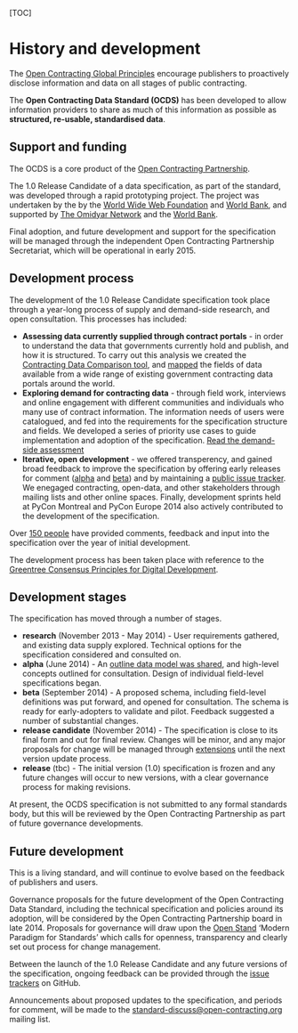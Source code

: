 [TOC]

# History and development

<span class="lead">The [Open Contracting Global Principles](http://www.open-contracting.org/global_principles) encourage publishers to proactively disclose information and data on all stages of public contracting.</span>

<span class="lead">The **Open Contracting Data Standard (OCDS)** has been developed to allow information providers to share as much of this information as possible as **structured, re-usable, standardised data**.</span>

## Support and funding

The OCDS is a core product of the [Open Contracting Partnership](http://www.open-contracting.org). 

The 1.0 Release Candidate of a data specification, as part of the standard, was developed through a rapid prototyping project. The project was undertaken by the by the [World Wide Web Foundation](http://www.webfoundation.org) and [World Bank](http://www.worldbank.org), and supported by [The Omidyar Network](http://www.omidyar.com/) and the [World Bank](http://www.worldbank.org).

Final adoption, and future development and support for the specification will be managed through the independent Open Contracting Partnership Secretariat, which will be operational in early 2015. 

## Development process

The development of the 1.0 Release Candidate specification took place through a year-long process of supply and demand-side research, and open consultation. This processes has included:

* **Assessing data currently supplied through contract portals** - in order to understand the data that governments currently hold and publish, and how it is structured. To carry out this analysis we created the [Contracting Data Comparison tool](http://ocds.open-contracting.org/opendatacomparison/), and [mapped](http://ocds.open-contracting.org/opendatacomparison/datamap/) the fields of data available from a wide range of existing government contracting data portals around the world. 
* **Exploring demand for contracting data** - through field work, interviews and online engagement with different communities and individuals who many use of contract information. The information needs of users were catalogued, and fed into the requirements for the specification structure and fields. We developed a series of priority use cases to guide implementation and adoption of the specification. [Read the demand-side assessment](https://docs.google.com/document/d/1zdgqSf-LUFVxO6Y_7v1cQf7l0vx35-p502jAI49JRmQ/edit?usp=sharing)
* **Iterative, open development** - we offered transperency, and gained broad feedback to improve the specification by offering early releases for comment ([alpha](http://ocds.open-contracting.org/standard/r/0__2__0/) and [beta](http://ocds.open-contracting.org/standard/r/0__3__2/)) and by maintaining a [public issue tracker](https://github.com/open-contracting/standard/issues). We enegaged contracting, open-data, and other stakeholders through mailing lists and other online spaces. Finally, development sprints held at PyCon Montreal and PyCon Europe 2014 also actively contributed to the development of the specification. 

Over [150 people](../credits) have provided comments, feedback and input into the specification over the year of initial development.

The development process has been taken place with reference to the [Greentree Consensus Principles for Digital Development](http://ict4dprinciples.org/). 

## Development stages

The specification has moved through a number of stages.

* **research** (November 2013 - May 2014) - User requirements gathered, and existing data supply explored. Technical options for the specification considered and consulted on.
* **alpha** (June 2014) - An [outline data model was shared](http://ocds.open-contracting.org/standard/r/0__2__0/), and high-level concepts outlined for consultation. Design of individual field-level specifications began.
* **beta** (September 2014) - A proposed schema, including field-level definitions was put forward, and opened for consultation. The schema is ready for early-adopters to validate and pilot. Feedback suggested a number of substantial changes.
* **release candidate** (November 2014) - The specification is close to its final form and out for final review. Changes will be minor, and any major proposals for change will be managed through [extensions](../../key_concepts/conformance_and_extensions) until the next version update process.
* **release** (tbc) -  The initial version (1.0) specification is frozen and any future changes will occur to new versions, with a clear governance process for making revisions.

At present, the OCDS specification is not submitted to any formal standards body, but this will be reviewed by the Open Contracting Partnership as part of future governance developments. 

## Future development

This is a living standard, and will continue to evolve based on the feedback of publishers and users. 

Governance proposals for the future development of the Open Contracting Data Standard, including the technical specification and policies around its adoption, will be considered by the Open Contracting Partnership board in late 2014. Proposals for governance will draw upon the [Open Stand](http://open-stand.org/) ‘Modern Paradigm for Standards’ which calls for openness, transparency and clearly set out process for change management. 

Between the launch of the 1.0 Release Candidate and any future versions of the specification, ongoing feedback can be provided through the [issue trackers](https://github.com/open-contracting/standard/issues) on GitHub.

Announcements about proposed updates to the specification, and periods for comment, will be made to the [standard-discuss@open-contracting.org](https://groups.google.com/a/open-contracting.org/forum/#!forum/standard-discuss) mailing list.
